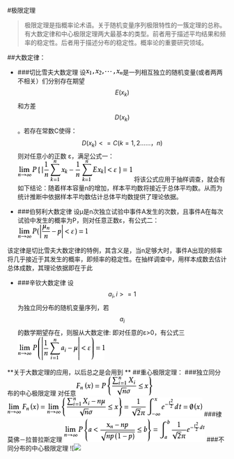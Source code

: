 #极限定理
>极限定理是指概率论术语。关于随机变量序列极限特性的一簇定理的总称。有大数定律和中心极限定理两大最基本的类型。前者用于描述平均结果和频率的稳定性。后者用于描述分布的稳定性。概率论的重要研究领域。

##大数定律：
* ###切比雪夫大数定理
设![](/assets/0b7b02087bf40ad12b792b40552c11dfa8eccef0.png)是一列相互独立的随机变量(或者两两不相关）们分别存在期望 $$E(x_{k})$$ 和方差 $$ D(x_{k})$$  。若存在常数C使得： $$ D(x_{k})< = C(k=1,2……，n)$$则对任意小的正数 ε，满足公式一：![](/assets/35a85edf8db1cb13729d5415da54564e92584b3b.png)
将该公式应用于抽样调查，就会有如下结论：随着样本容量n的增加，样本平均数将接近于总体平均数。从而为统计推断中依据样本平均数估计总体平均数提供了理论依据。

* ###伯努利大数定律
设μ是n次独立试验中事件A发生的次数，且事件A在每次试验中发生的概率为P，则对任意正数ε，有公式二：
![](/assets/9e3df8dcd100baa12589a8184510b912c9fc2ee8.png)

该定律是切比雪夫大数定律的特例，其含义是，当n足够大时，事件A出现的频率将几乎接近于其发生的概率，即频率的稳定性。在抽样调查中，用样本成数去估计总体成数，其理论依据即在于此
* ###辛钦大数定律
设 $${a_{i},i>=1}$$为独立同分布的随机变量序列，若 $$a_{i}$$ 的数学期望存在，则服从大数定律:
即对任意的ε>0，有公式三
![](/assets/1b4c510fd9f9d72a126cfebed62a2834349bbb0d.png)



**关于大数定理的应用，以后总之是会用到 **
##重心极限定理：
###独立同分布的中心极限定理
对任意![](/assets/6a63f6246b600c33ea1d2493174c510fd9f9a101.png)
![](/assets/aec379310a55b3196c42ddab49a98226cefc17b0.png)
###棣莫佛－拉普拉斯定理
![](/assets/8326cffc1e178a823a8d3f7efc03738da877e8bf.png)
###不同分布的中心极限定理
![![](/assets/6159252dd42a283485009bd551b5c9ea14cebf4e.pn](/assets/6f061d950a7b0208fc439b3f68d9f2d3562cc862.png)g)
